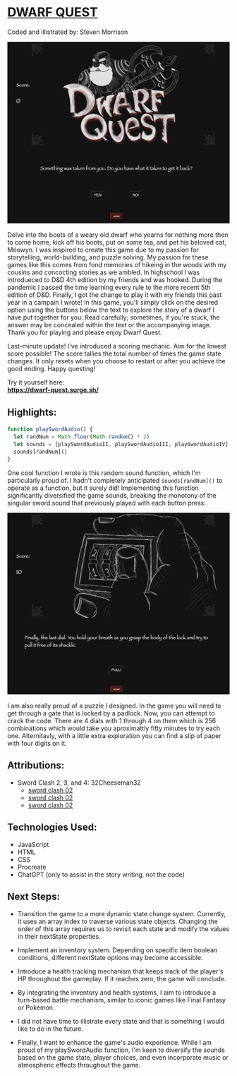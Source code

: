 # <ins>DWARF QUEST<ins/>
Coded and illistrated by: Steven Morrison

![Alt text](<assets/images/Screenshot 2023-09-08 at 12.33.37 AM.png>)


Delve into the boots of a weary old dwarf who yearns for nothing more then to come home, kick off his boots, put on some tea, and pet his beloved cat, Méowyn. I was inspired to create this game due to my passion for storytelling, world-building, and puzzle solving. My passion for these games like this comes from fond memories of hikeing in the woods with my cousins and concocting stories as we ambled. In highschool I was introdueced to D&D 4th edition by my friends and was hooked. During the pandemic I passed the time learning every rule to the more recent 5th edition of D&D. Finally, I got the change to play it with my friends this past year in a campain I wrote! In this game, you'll simply click on the desired option using the buttons below the text to explore the story of a dwarf I have put together for you. Read carefully; sometimes, if you're stuck, the answer may be concealed within the text or the accompanying image. Thank you for playing and please enjoy Dwarf Quest.  

Last-minute update! I've introduced a scoring mechanic. Aim for the lowest score possible! The score tallies the total number of times the game state changes. It only resets when you choose to restart or after you achieve the good ending. Happy questing!

Try it yourself here:  
**https://dwarf-quest.surge.sh/**
##

## Highlights:  

```js
function playSwordAudio() {
  let randNum = Math.floor(Math.random() * 2)
  let sounds = [playSwordAudioII, playSwordAudioIII, playSwordAudioIV]
  sounds[randNum]()
}
```
One cool function I wrote is this random sound function, which I'm particularly proud of. I hadn't completely anticipated `sounds[randNum]()` to operate as a function, but it surely did! Implementing this function significantly diversified the game sounds, breaking the monotony of the singular sword sound that previously played with each button press.

![Alt text](<assets/images/Screenshot 2023-09-08 at 12.34.26 AM.png>)

I am also really proud of a puzzle I designed. In the game you will need to get through a gate that is locked by a padlock. Now, you can attempt to crack the code. There are 4 dials with 1 through 4 on them which is 256 combinations which would take you aproximattly fifty minutes to try each one. Alternitavly, with a little extra exploration you can find a slip of paper with four digits on it. 

##
## Attributions:   
  - Sword Clash 2, 3, and 4: 32Cheeseman32  
    - [sword clash 02](https://freesound.org/people/32cheeseman32/sounds/180819/)  
    - [sword clash 02](https://freesound.org/people/32cheeseman32/sounds/180818/ ) 
    - [sword clash 02](https://freesound.org/people/32cheeseman32/sounds/180817/  )
##
## Technologies Used:  
  - JavaScript  
  - HTML  
  - CSS  
  - Procreate  
  - ChatGPT (only to assist in the story writing, not the code)
##
## Next Steps:  
- Transition the game to a more dynamic state change system. Currently, it uses an array index to traverse various state objects. Changing the order of this array requires us to revisit each state and modify the values in their nextState properties.

- Implement an inventory system. Depending on specific item boolean conditions, different nextState options may become accessible.

- Introduce a health tracking mechanism that keeps track of the player's HP throughout the gameplay. If it reaches zero, the game will conclude.

- By integrating the inventory and health systems, I aim to introduce a turn-based battle mechanism, similar to iconic games like Final Fantasy or Pokémon.

- I did not have time to illistrate every state and that is something I would like to do in the future.

- Finally, I want to enhance the game's audio experience. While I am proud of my playSwordAudio function, I'm keen to diversify the sounds based on the game state, player choices, and even incorporate music or atmospheric effects throughout the game.
